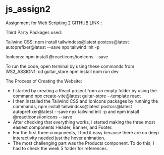 # js_assign2

Assignment for Web Scripting 2
GITHUB LINK :

Third Party Packages used:

Tailwind CSS: npm install tailwindcss@latest postcss@latest autoprefixer@latest --save
npx tailwind init -p

IonIcons: npm install @reacticons/ionicons --save

To run the code, open terminal by using these commands from WS2_ASSIGN1:
cd guitar_store
npm install
npm run dev

The Process of Creating the Website:

- I started by creating a React project from an empty folder by using the command npx create-vite@latest guitar-store --template react
- I then installed the Tailwind CSS and IonIcons packages by running the commands, npm install tailwindcss@latest postcss@latest autoprefixer@latest --save
  npx tailwind init -p and npm install @reacticons/ionicons --save
- After checking that everything works, I started making the three most easiest components Header, Banner, and Footer.
- For the first three components, I find it easy because there are no deep interactivity needed just the hover animation.
- The most challenging part was the Products component. To do this, I had to check the week 5 folder for references.
